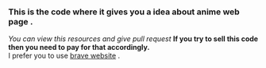 ### This is the code where it gives you a idea about anime web page .  
*You can view this resources and give pull request* **If you try to sell this code then you need to pay for that accordingly.**  
I prefer you to use [brave website](www.brave.com) .  
